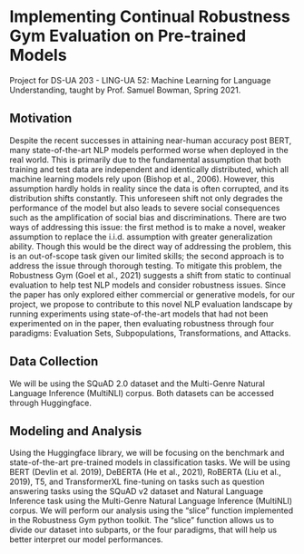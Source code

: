 # Implementing Continual Robustness Gym Evaluation on Pre-trained Models
Project for DS-UA 203 - LING-UA 52: Machine Learning for Language Understanding, taught by Prof. Samuel Bowman, Spring 2021.

## Motivation
Despite the recent successes in attaining near-human accuracy post BERT, many state-of-the-art NLP models performed worse when deployed in the real world. This is primarily due to the fundamental assumption that both training and test data are independent and identically distributed, which all machine learning models rely upon (Bishop et al., 2006). However, this assumption hardly holds in reality since the data is often corrupted, and its distribution shifts constantly. This unforeseen shift not only degrades the performance of the model but also leads to severe social consequences such as the amplification of social bias and discriminations. There are two ways of addressing this issue: the first method is to make a novel, weaker assumption to replace the i.i.d. assumption with greater generalization ability. Though this would be the direct way of addressing the problem, this is an out-of-scope task given our limited skills; the second approach is to address the issue through thorough testing. To mitigate this problem, the Robustness Gym (Goel et al., 2021) suggests a shift from static to continual evaluation to help test NLP models and consider robustness issues. Since the paper has only explored either commercial or generative models, for our project, we propose to contribute to this novel NLP evaluation landscape by running experiments using state-of-the-art models that had not been experimented on in the paper, then evaluating robustness through four paradigms: Evaluation Sets, Subpopulations, Transformations, and Attacks. 

## Data Collection
We will be using the SQuAD 2.0 dataset and the Multi-Genre Natural Language Inference (MultiNLI) corpus. Both datasets can be accessed through Huggingface. 

## Modeling and Analysis
Using the Huggingface library, we will be focusing on the benchmark and state-of-the-art pre-trained models in classification tasks. We will be using BERT (Devlin et al. 2019), DeBERTA (He et al., 2021), RoBERTA (Liu et al., 2019), T5, and TransformerXL fine-tuning on tasks such as question answering tasks using the SQuAD v2 dataset and Natural Language Inference task using the Multi-Genre Natural Language Inference (MultiNLI) corpus. 
We will perform our analysis using the “slice” function implemented in the Robustness Gym python toolkit. The “slice” function allows us to divide our dataset into subparts, or the four paradigms, that will help us better interpret our model performances. 
